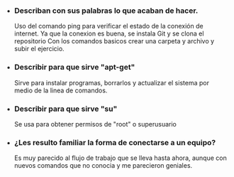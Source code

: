 - ### Describan con sus palabras lo que acaban de hacer.
  Uso del comando ping para verificar el estado de la conexión de internet.
  Ya que la conexion es buena, se instala Git y se clona el repositorio
  Con los comandos basicos crear una carpeta y archivo y subir el ejercicio.

- ### Describir para que sirve "apt-get"
  Sirve para instalar programas, borrarlos y actualizar el sistema por medio
  de la linea de comandos.

- ### Describir para que sirve "su"
  Se usa para obtener permisos de "root" o superusuario

- ### ¿Les resulto familiar la forma de conectarse a un equipo?
  Es muy parecido al flujo de trabajo que se lleva hasta ahora, aunque con 
  nuevos comandos que no conocia y me parecieron geniales.